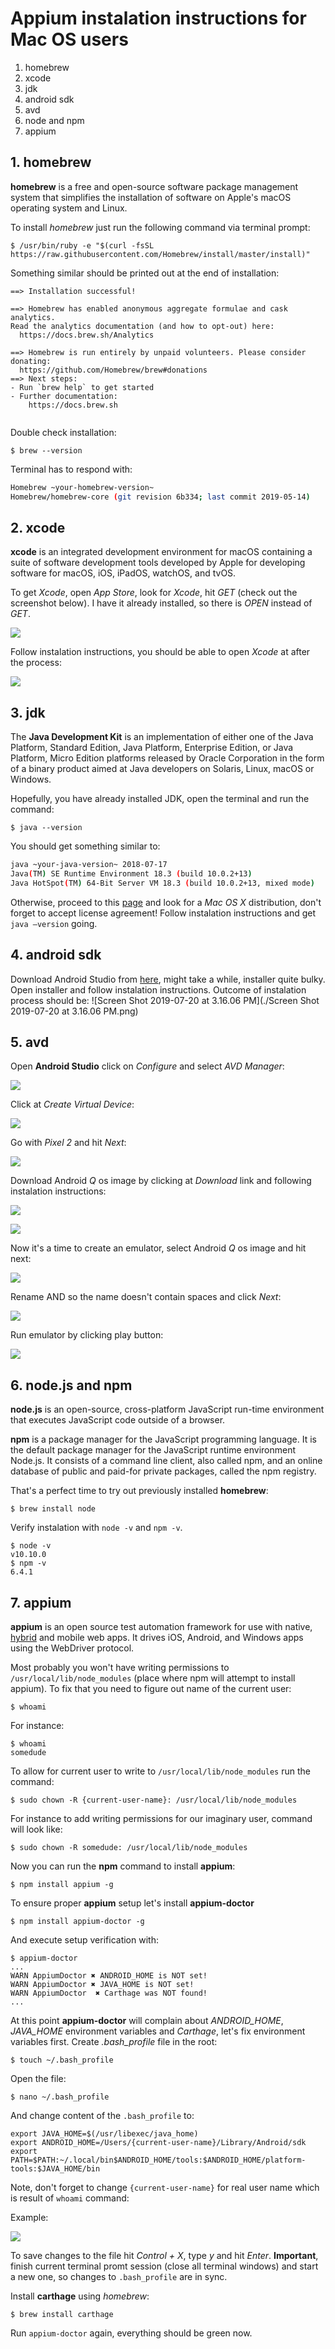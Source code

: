 # Appium instalation instructions for Mac OS users

1. homebrew
2. xcode
3. jdk
4. android sdk
5. avd
6. node and npm
7. appium

## 1. homebrew

**homebrew** is a free and open-source software package management system that simplifies the installation of software on Apple's macOS operating system and Linux.

To install *homebrew* just run the following command via terminal prompt:

```	shell
$ /usr/bin/ruby -e "$(curl -fsSL https://raw.githubusercontent.com/Homebrew/install/master/install)"

```

Something similar should be printed out at the end of installation:

```shell
==> Installation successful!

==> Homebrew has enabled anonymous aggregate formulae and cask analytics.
Read the analytics documentation (and how to opt-out) here:
  https://docs.brew.sh/Analytics

==> Homebrew is run entirely by unpaid volunteers. Please consider donating:
  https://github.com/Homebrew/brew#donations
==> Next steps:
- Run `brew help` to get started
- Further documentation: 
    https://docs.brew.sh
   
```

Double check installation:

```shell
$ brew --version
```

Terminal has to respond with:

```bash
Homebrew ~your-homebrew-version~
Homebrew/homebrew-core (git revision 6b334; last commit 2019-05-14)
```

## 2. xcode

**xcode** is an integrated development environment for macOS containing a suite of software development tools developed by Apple for developing software for macOS, iOS, iPadOS, watchOS, and tvOS.

To get *Xcode*, open *App Store*, look for *Xcode*, hit *GET* (check out the screenshot below). I have it already installed, so there is *OPEN* instead of *GET*.

![](./Screen_Shot_2019-07-20_at_2.16.26PM.png)

Follow instalation instructions, you should be able to open *Xcode* at after the process:

![](./Screen_Shot_2019-07-20_at_2.49.03PM.png)

## 3. jdk

The **Java Development Kit** is an implementation of either one of the Java Platform, Standard Edition, Java Platform, Enterprise Edition, or Java Platform, Micro Edition platforms released by Oracle Corporation in the form of a binary product aimed at Java developers on Solaris, Linux, macOS or Windows.

Hopefully, you have already installed JDK, open the terminal and run the command:

```shell
$ java --version
```

You should get something similar to:

```bash
java ~your-java-version~ 2018-07-17
Java(TM) SE Runtime Environment 18.3 (build 10.0.2+13)
Java HotSpot(TM) 64-Bit Server VM 18.3 (build 10.0.2+13, mixed mode)
```

Otherwise, proceed to this [page](https://www.oracle.com/technetwork/java/javase/downloads/jdk8-downloads-2133151.html) and look for a *Mac OS X* distribution, don't forget to accept license agreement! Follow instalation instructions and get `java —version` going. 

## 4. android sdk

Download Android Studio from [here](https://developer.android.com/studio?pkg=studio), might take a while, installer quite bulky. Open installer and follow instalation instructions. Outcome of instalation process should be: ![Screen Shot 2019-07-20 at 3.16.06 PM](./Screen Shot 2019-07-20 at 3.16.06 PM.png)

## 5. avd

Open **Android Studio** click on *Configure* and select *AVD Manager*:

![](./Screen_Shot_2019-07-20_at_5.01.02PM.png)

Click at *Create Virtual Device*:

![](./Screen_Shot_2019-07-20_at_5.02.30PM.png)

Go with *Pixel 2* and hit *Next*:

![](./Screen_Shot_2019-07-20_at_5.03.29PM.png)

Download Android *Q* os image by clicking at *Download* link and following instalation instructions:

![](./Screen_Shot_2019-07-20_at_5.04.29PM.png)

![](./Screen_Shot_2019-07-20_at_5.08.52PM.png)

Now it's a time to create an emulator, select Android *Q* os image and hit next:

![](./Screen_Shot_2019-07-20_at_5.14.51PM.png)

Rename AND so the name doesn't contain spaces and click *Next*:

![](./Screen_Shot_2019-07-20_at_5.15.16PM.png)

Run emulator by clicking play button:

![](./Screen_Shot_2019-07-20_at_5.16.26PM.png)

## 6. node.js and npm

**node.js** is an open-source, cross-platform JavaScript run-time environment that executes JavaScript code outside of a browser.

**npm** is a package manager for the JavaScript programming language. It is the default package manager for the JavaScript runtime environment Node.js. It consists of a command line client, also called npm, and an online database of public and paid-for private packages, called the npm registry.

That's a perfect time to try out previously installed **homebrew**:

```shell
$ brew install node
```

Verify instalation with `node -v` and `npm -v`.

```shell
$ node -v
v10.10.0
$ npm -v
6.4.1
```

## 7. appium

**appium** is an open source test automation framework for use with native, [hybrid](http://appium.io/docs/en/writing-running-appium/web/hybrid/) and mobile web apps. It drives iOS, Android, and Windows apps using the WebDriver protocol.

Most probably you won't have writing permissions to `/usr/local/lib/node_modules` (place where npm will attempt to install appium). To fix that you need to figure out name of the current user: 

```shell
$ whoami
```

For instance:

```shell
$ whoami
somedude
```

To allow for current user to write to `/usr/local/lib/node_modules`  run the command:

```shell
$ sudo chown -R {current-user-name}: /usr/local/lib/node_modules
```

For instance to add writing permissions for our imaginary user, command will look like: 

```shell
$ sudo chown -R somedude: /usr/local/lib/node_modules
```

Now you can run the **npm** command to install **appium**:

```shell
$ npm install appium -g
```

To ensure proper **appium** setup let's install **appium-doctor** 

```shell
$ npm install appium-doctor -g
```

And execute setup verification with:

```shell
$ appium-doctor
...
WARN AppiumDoctor ✖ ANDROID_HOME is NOT set!
WARN AppiumDoctor ✖ JAVA_HOME is NOT set!
WARN AppiumDoctor  ✖ Carthage was NOT found!
...
```

At this point **appium-doctor** will complain about *ANDROID_HOME*, *JAVA_HOME* environment variables and *Carthage*, let's fix environment variables first. Create *.bash_profile* file in the root:

```shell
$ touch ~/.bash_profile
```

Open the file:

```shell
$ nano ~/.bash_profile
```

And change content of the `.bash_profile` to:

```shell
export JAVA_HOME=$(/usr/libexec/java_home)
export ANDROID_HOME=/Users/{current-user-name}/Library/Android/sdk
export PATH=$PATH:~/.local/bin$ANDROID_HOME/tools:$ANDROID_HOME/platform-tools:$JAVA_HOME/bin
```

 Note, don't forget to change `{current-user-name}` for real user name which is result of `whoami` command:

Example:

 ![](./Screen_Shot_2019-07-20_at_4.46.16PM.png)

To save changes to the file hit *Control + X*, type *y* and hit *Enter*. **Important**, finish current terminal promt session (close all terminal windows) and start a new one, so changes to `.bash_profile` are in sync.

Install **carthage** using *homebrew*:

```shell
$ brew install carthage
```

Run `appium-doctor` again, everything should be green now.

